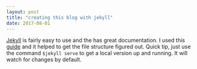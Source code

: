 ```yaml
---
layout: post
title: "creating this blog with jekyll"
date: 2017-08-01
---
```


[Jekyll](http://jekyllrb.com) is fairly easy to use and the has great documentation.  I used this [guide](http://jmcglone.com/guides/github-pages/) and it helped to get the file structure figured out.  Quick tip, just use the command `$jekyll serve` to get a local version up and running.  It will watch for changes by default.
